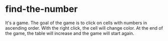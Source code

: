 # find-the-number
It's a game. The goal of the game is to click on cells with numbers in ascending order. With the right click, the cell will change color. At the end of the game, the table will increase and the game will start again.
